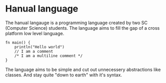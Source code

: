 # Hanual language

The hanual langauge is a programming language created by two SC (Computer Science) students. The language aims to fill the gap of a cross platform low level language.

```
fn main() {
    println("Hello world")
    // I am a comment
    /* I am a multiline comment */
}
```

The language aims to be simple and cut out unnecessery abstractions like classes. And stay quite "down to earth" with it's syntax.
